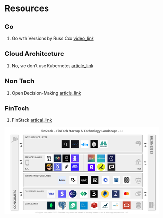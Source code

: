 # Resources

## Go

1. Go with Versions by Russ Cox [video_link](https://www.youtube.com/watch?v=F8nrpe0XWRg)

## Cloud Architecture

1. No, we don’t use Kubernetes [article_link](https://ably.com/blog/no-we-dont-use-kubernetes)

## Non Tech

1. Open Decision-Making [article_link](https://web.stanford.edu/~ouster/cgi-bin/decisions.php)

## FinTech

1. FinStack [artical_link](https://kintsugiad.medium.com/finstack-fintech-startup-landscape-q4-2022-d23119ed1cf0)

![fin_stack_v1.png](./assets/fin_stack_v1.png)


